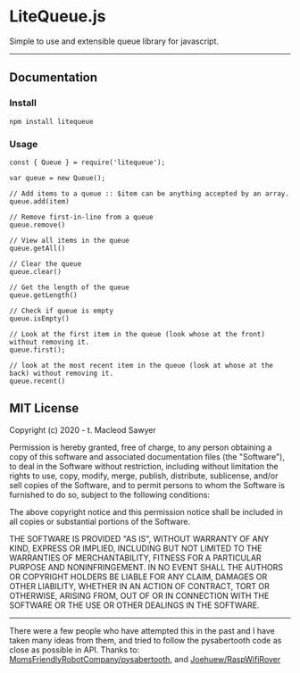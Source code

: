# LiteQueue.js

Simple to use and extensible queue library for javascript.

------

## Documentation

### Install

``` npm install litequeue ```

### Usage

```
const { Queue } = require('litequeue');

var queue = new Queue();

// Add items to a queue :: $item can be anything accepted by an array.
queue.add(item)

// Remove first-in-line from a queue
queue.remove()

// View all items in the queue
queue.getAll()

// Clear the queue
queue.clear()

// Get the length of the queue
queue.getLength()

// Check if queue is empty
queue.isEmpty()

// Look at the first item in the queue (look whose at the front) without removing it. 
queue.first();

// look at the most recent item in the queue (look at whose at the back) without removing it.
queue.recent()

```

## MIT License
Copyright (c) 2020 - t. Macleod Sawyer 

Permission is hereby granted, free of charge, to any person obtaining a copy of this software and associated documentation files (the "Software"), to deal in the Software without restriction, including without limitation the rights to use, copy, modify, merge, publish, distribute, sublicense, and/or sell copies of the Software, and to permit persons to whom the Software is furnished to do so, subject to the following conditions:

The above copyright notice and this permission notice shall be included in all copies or substantial portions of the Software.

THE SOFTWARE IS PROVIDED "AS IS", WITHOUT WARRANTY OF ANY KIND, EXPRESS OR IMPLIED, INCLUDING BUT NOT LIMITED TO THE WARRANTIES OF MERCHANTABILITY, FITNESS FOR A PARTICULAR PURPOSE AND NONINFRINGEMENT. IN NO EVENT SHALL THE AUTHORS OR COPYRIGHT HOLDERS BE LIABLE FOR ANY CLAIM, DAMAGES OR OTHER LIABILITY, WHETHER IN AN ACTION OF CONTRACT, TORT OR OTHERWISE, ARISING FROM, OUT OF OR IN CONNECTION WITH THE SOFTWARE OR THE USE OR OTHER DEALINGS IN THE SOFTWARE.

----

There were a few people who have attempted this in the past and I have taken many ideas from them, and tried to follow the pysabertooth code as close as possible in API. Thanks to: [MomsFriendlyRobotCompany/pysabertooth](https://github.com/MomsFriendlyRobotCompany/pysabertooth), and [Joehuew/RaspWifiRover](https://github.com/joehuewe/RaspiWifiRover)

